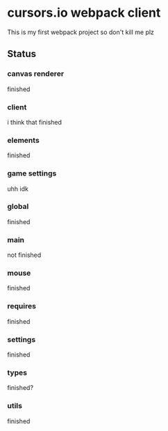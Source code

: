 # cursors.io webpack client
This is my first webpack project so don't kill me plz
## Status
### canvas renderer
finished
### client
i think that finished
### elements
finished
### game settings
uhh idk
### global
finished
### main
not finished
### mouse
finished
### requires
finished
### settings
finished
### types
finished?
### utils
finished

